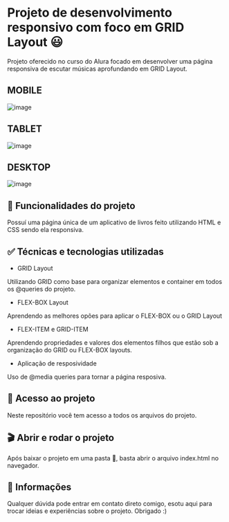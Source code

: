 # Projeto de desenvolvimento responsivo com foco em GRID Layout 😃

Projeto oferecido no curso do Alura focado em desenvolver uma página responsiva de escutar músicas aprofundando em GRID Layout.

## MOBILE

![image](https://github.com/joaohcorrales/WaveCast/assets/90198535/52228b0e-d0a7-482b-aa75-1ab380e039e8)

## TABLET

![image](https://github.com/joaohcorrales/WaveCast/assets/90198535/1bf0a83e-3c85-423d-a0a8-8b5b886d78f8)

## DESKTOP

![image](https://github.com/joaohcorrales/WaveCast/assets/90198535/7674b43f-b7e9-49af-86b5-ece5255d6286)

## 🔨 Funcionalidades do projeto

Possuí uma página única de um aplicativo de livros feito utilizando HTML e CSS sendo ela responsiva.

## ✅ Técnicas e tecnologias utilizadas

- GRID Layout

Utilizando GRID como base para organizar elementos e container em todos os @queries do projeto.

- FLEX-BOX Layout

Aprendendo as melhores opões para aplicar o FLEX-BOX ou o GRID Layout

- FLEX-ITEM e GRID-ITEM

Aprendendo propriedades e valores dos elementos filhos que estão sob a organização do GRID ou FLEX-BOX layouts.

- Aplicação de resposividade

Uso de @media queries para tornar a página resposiva.

## 📁 Acesso ao projeto

Neste repositório você tem acesso a todos os arquivos do projeto.

## 🎬 Abrir e rodar o projeto

Após baixar o projeto em uma pasta 📁, basta abrir o arquivo index.html no navegador.

## 🚩 Informações

Qualquer dúvida pode entrar em contato direto comigo, esotu aqui para trocar ideias e experiências sobre o projeto. Obrigado :)